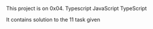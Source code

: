 This project is on 0x04. Typescript
JavaScript TypeScript

It contains solution to the 11 task given
